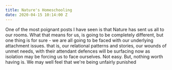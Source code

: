 ```yaml
---
title: Nature's Homeschooling
date: 2020-04-15 10:14:00 Z
---
```


One of the most poignant posts I have seen is that Nature has sent us all to our rooms. What that means for us, is going to be completely different, but one thing is for sure - we are all going to be faced with our underlying attachment issues.  that is, our relational patterns and stories, our wounds of unmet needs, with their attendant defences will be surfacing now as isolation may be forcing us to face ourselves. Not easy. But, nothing worth having is.
We may well feel that we're being unfairly punished 